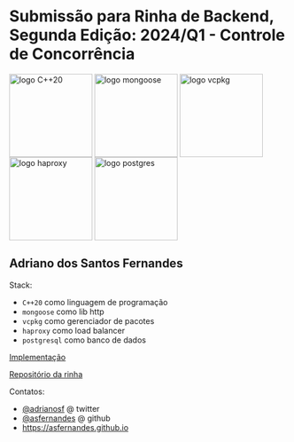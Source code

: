# Submissão para Rinha de Backend, Segunda Edição: 2024/Q1 - Controle de Concorrência

<img src="https://miro.medium.com/v2/resize:fit:4800/format:webp/1*9-6ByghJFafPc3ASi1SNgw.jpeg" alt="logo C++20" width="150" height="auto" valign="middle">
<img src="https://upload.wikimedia.org/wikipedia/commons/c/c8/Mongoose_Web_Server.svg" alt="logo mongoose" width="150" height="auto" valign="middle">
<img src="https://devblogs.microsoft.com/wp-content/uploads/sites/9/2021/05/vcpkg-product-mark.png" alt="logo vcpkg" width="150" height="auto" valign="middle">
<img src="https://cdn.icon-icons.com/icons2/2699/PNG/512/haproxy_logo_icon_171017.png" alt="logo haproxy" width="150" height="auto" valign="middle">
<img src="https://upload.wikimedia.org/wikipedia/commons/2/29/Postgresql_elephant.svg" alt="logo postgres" width="150" height="auto" valign="middle">

## Adriano dos Santos Fernandes

Stack:
- `C++20` como linguagem de programação
- `mongoose` como lib http
- `vcpkg` como gerenciador de pacotes
- `haproxy` como load balancer
- `postgresql` como banco de dados

[Implementação](https://github.com/asfernandes/rinhaback24q1-haproxy-mongoose-pgsql)

[Repositório da rinha](https://github.com/zanfranceschi/rinha-de-backend-2024-q1)

Contatos:
- [@adrianosf](https://twitter.com/adrianosf) @ twitter
- [@asfernandes](https://github.com/asfernandes) @ github
- https://asfernandes.github.io

